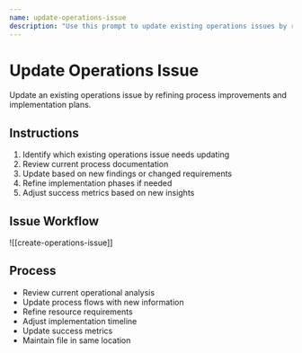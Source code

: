 ```yaml
---
name: update-operations-issue
description: "Use this prompt to update existing operations issues by refining process improvements and implementation plans."
---
```


# Update Operations Issue

Update an existing operations issue by refining process improvements and implementation plans.

## Instructions

1. Identify which existing operations issue needs updating
2. Review current process documentation
3. Update based on new findings or changed requirements
4. Refine implementation phases if needed
5. Adjust success metrics based on new insights

## Issue Workflow

![[create-operations-issue]]

## Process

- Review current operational analysis
- Update process flows with new information
- Refine resource requirements
- Adjust implementation timeline
- Update success metrics
- Maintain file in same location
